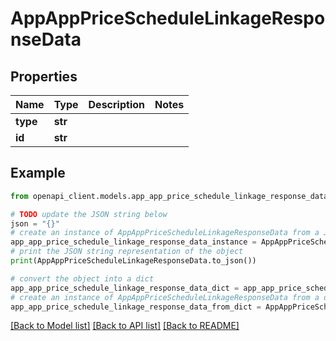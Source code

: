 # AppAppPriceScheduleLinkageResponseData


## Properties

Name | Type | Description | Notes
------------ | ------------- | ------------- | -------------
**type** | **str** |  | 
**id** | **str** |  | 

## Example

```python
from openapi_client.models.app_app_price_schedule_linkage_response_data import AppAppPriceScheduleLinkageResponseData

# TODO update the JSON string below
json = "{}"
# create an instance of AppAppPriceScheduleLinkageResponseData from a JSON string
app_app_price_schedule_linkage_response_data_instance = AppAppPriceScheduleLinkageResponseData.from_json(json)
# print the JSON string representation of the object
print(AppAppPriceScheduleLinkageResponseData.to_json())

# convert the object into a dict
app_app_price_schedule_linkage_response_data_dict = app_app_price_schedule_linkage_response_data_instance.to_dict()
# create an instance of AppAppPriceScheduleLinkageResponseData from a dict
app_app_price_schedule_linkage_response_data_from_dict = AppAppPriceScheduleLinkageResponseData.from_dict(app_app_price_schedule_linkage_response_data_dict)
```
[[Back to Model list]](../README.md#documentation-for-models) [[Back to API list]](../README.md#documentation-for-api-endpoints) [[Back to README]](../README.md)


